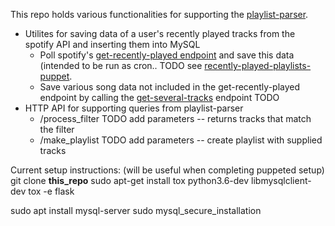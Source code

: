 This repo holds various functionalities for supporting the [playlist-parser](https://github.com/ndelnano/playlist-parser).
* Utilites for saving data of a user's recently played tracks from the spotify API and inserting them into MySQL
  * Poll spotify's [get-recently-played endpoint](https://developer.spotify.com/documentation/web-api/reference/player/get-recently-played/) and save this data (intended to be run as cron.. TODO see [recently-played-playlists-puppet](https://github.com/ndelnano/recently-played-playlists-puppet).
  * Save various song data not included in the get-recently-played endpoint by calling the [get-several-tracks](https://developer.spotify.com/documentation/web-api/reference/tracks/get-several-tracks/) endpoint TODO
* HTTP API for supporting queries from playlist-parser
  * /process_filter TODO add parameters -- returns tracks that match the filter
  * /make_playlist TODO add parameters -- create playlist with supplied tracks


Current setup instructions: (will be useful when completing puppeted setup)
git clone __this_repo__
sudo apt-get install tox python3.6-dev libmysqlclient-dev
tox -e flask

sudo apt install mysql-server
sudo mysql_secure_installation


